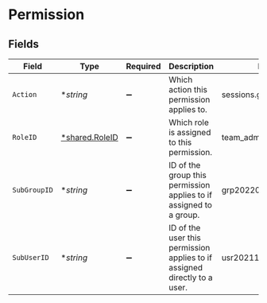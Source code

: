 # Permission


## Fields

| Field                                                                     | Type                                                                      | Required                                                                  | Description                                                               | Example                                                                   |
| ------------------------------------------------------------------------- | ------------------------------------------------------------------------- | ------------------------------------------------------------------------- | ------------------------------------------------------------------------- | ------------------------------------------------------------------------- |
| `Action`                                                                  | **string*                                                                 | :heavy_minus_sign:                                                        | Which action this permission applies to.                                  | sessions.get                                                              |
| `RoleID`                                                                  | [*shared.RoleID](../../models/shared/roleid.md)                           | :heavy_minus_sign:                                                        | Which role is assigned to this permission.                                | team_admin                                                                |
| `SubGroupID`                                                              | **string*                                                                 | :heavy_minus_sign:                                                        | ID of the group  this permission applies to if assigned to a group.       | grp20220222zaigy4h2bw3                                                    |
| `SubUserID`                                                               | **string*                                                                 | :heavy_minus_sign:                                                        | ID of the user this permission applies to if assigned directly to a user. | usr20211123zz1dv7z                                                        |